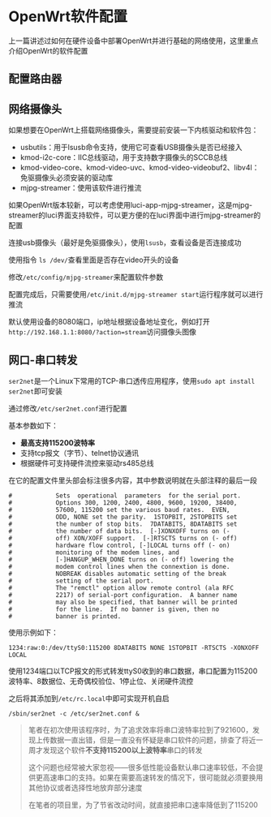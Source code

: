 # OpenWrt软件配置

上一篇讲述过如何在硬件设备中部署OpenWrt并进行基础的网络使用，这里重点介绍OpenWrt的软件配置

## 配置路由器













## 网络摄像头

如果想要在OpenWrt上搭载网络摄像头，需要提前安装一下内核驱动和软件包：

* usbutils：用于lsusb命令支持，使用它可查看USB摄像头是否已经接入
* kmod-i2c-core：IIC总线驱动，用于支持数字摄像头的SCCB总线
* kmod-video-core、kmod-video-uvc、kmod-video-videobuf2、libv4l：免驱摄像头必须安装的驱动库
* mjpg-streamer：使用该软件进行推流

如果OpenWrt版本较新，可以考虑使用luci-app-mjpg-streamer，这是mjpg-streamer的luci界面支持软件，可以更方便的在luci界面中进行mjpg-streamer的配置

连接usb摄像头（最好是免驱摄像头），使用`lsusb`，查看设备是否连接成功

使用指令 `ls /dev/`查看里面是否存在video开头的设备

修改`/etc/config/mjpg-streamer`来配置软件参数

配置完成后，只需要使用`/etc/init.d/mjpg-streamer start`运行程序就可以进行推流

默认使用设备的8080端口，ip地址根据设备地址变化，例如打开`http://192.168.1.1:8080/?action=stream`访问摄像头图像

## 网口-串口转发

`ser2net`是一个Linux下常用的TCP-串口透传应用程序，使用`sudo apt install ser2net`即可安装

通过修改`/etc/ser2net.conf`进行配置

基本参数如下：

* **最高支持115200波特率**
* 支持tcp报文（字节）、telnet协议通讯
* 根据硬件可支持硬件流控来驱动rs485总线

在它的配置文件里头部会标注很多内容，其中参数说明就在头部注释的最后一段

```shell
#            Sets  operational  parameters  for the serial port.
#            Options 300, 1200, 2400, 4800, 9600, 19200, 38400,
#            57600, 115200 set the various baud rates.  EVEN,
#            ODD, NONE set the parity.  1STOPBIT, 2STOPBITS set
#            the number of stop bits.  7DATABITS, 8DATABITS set
#            the number of data bits.  [-]XONXOFF turns on (-
#            off) XON/XOFF support.  [-]RTSCTS turns on (- off)
#            hardware flow control, [-]LOCAL turns off (- on)
#            monitoring of the modem lines, and
#            [-]HANGUP_WHEN_DONE turns on (- off) lowering the
#            modem control lines when the connextion is done. 
#            NOBREAK disables automatic setting of the break
#            setting of the serial port.
#            The "remctl" option allow remote control (ala RFC
#            2217) of serial-port configuration.  A banner name
#            may also be specified, that banner will be printed
#            for the line.  If no banner is given, then no
#            banner is printed.
```

使用示例如下：

```shell
1234:raw:0:/dev/ttyS0:115200 8DATABITS NONE 1STOPBIT -RTSCTS -XONXOFF LOCAL
```

使用1234端口以TCP报文的形式转发ttyS0收到的串口数据，串口配置为115200波特率、8数据位、无奇偶校验位、1停止位、关闭硬件流控

之后将其添加到`/etc/rc.local`中即可实现开机自启

```shell
/sbin/ser2net -c /etc/ser2net.conf &
```

> 笔者在初次使用该程序时，为了追求效率将串口波特率拉到了921600，发现上传数据一直出错，但是一直没有怀疑是串口软件的问题，排查了将近一周才发现这个软件**不支持115200以上波特率**串口的转发
>
> 这个问题也经常被大家忽视——很多低性能设备默认串口速率较低，不会提供更高速串口的支持。如果在需要高速转发的情况下，很可能就必须要换用其他协议或者选择性地放弃部分速度
>
> 在笔者的项目里，为了节省改动时间，就直接把串口速率降低到了115200
